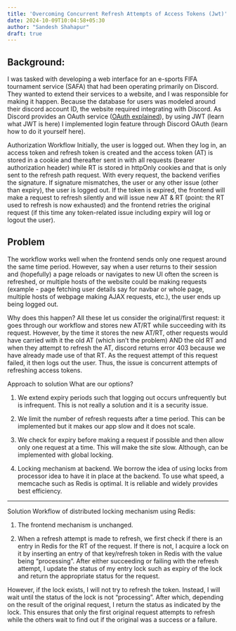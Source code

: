 ```yaml
---
title: 'Overcoming Concurrent Refresh Attempts of Access Tokens (Jwt)'
date: 2024-10-09T10:04:58+05:30
author: "Sandesh Shahapur"
draft: true
---
```


## Background:
I was tasked with developing a web interface for an e-sports FIFA tournament service (SAFA) that had been operating primarily on Discord. They wanted to extend their services to a website, and I was responsible for making it happen.
Because the database for users was modeled around their discord account ID, the website required integrating with Discord. As Discord provides an OAuth service ([OAuth explained](/content/blogs/overcoming-(discord)-api-rate-limits-with-redis-cache.md)), by using JWT (learn what JWT is here) I implemented login feature through Discord OAuth (learn how to do it yourself here).

Authorization Workflow
Initially, the user is logged out. When they log in, an access token and refresh token is created and the access token (AT) is stored in a cookie and thereafter sent in with all requests (bearer authorization header) while RT is stored in httpOnly cookies and that is only sent to the refresh path request.
With every request, the backend verifies the signature. If signature mismatches, the user or any other issue (other than expiry), the user is logged out. If the token is expired, the frontend will make a request to refresh silently and will issue new AT & RT (point: the RT used to refresh is now exhausted) and the frontend retries the original request (if this time any token-related issue including expiry will log or logout the user).

## Problem

The workflow works well when the frontend sends only one request around the same time period. However, say when a user returns to their session and (hopefully) a page reloads or navigates to new UI often the screen is refreshed, or multiple hosts of the website could be making requests (example - page fetching user details say for navbar or whole page, multiple hosts of webpage making AJAX requests, etc.), the user ends up being logged out.


Why does this happen? All these let us consider the original/first request: it goes through our workflow and stores new AT/RT while succeeding with its request. However, by the time it stores the new AT/RT, other requests would have carried with it the old AT (which isn’t the problem) AND the old RT and when they attempt to refresh the AT, discord returns error 403 because we have already made use of that RT. As the request attempt of this request failed, it then logs out the user. Thus, the issue is concurrent attempts of refreshing access tokens.

Approach to solution What are our options?

1. We extend expiry periods such that logging out occurs unfrequently but is infrequent.
This is not really a solution and it is a security issue.


2. We limit the number of refresh requests after a time period.
This can be implemented but it makes our app slow and it does not scale.


3. We check for expiry before making a request if possible and then allow only one request at a time. This will make the site slow. Although, can be implemented with global locking.


4. Locking mechanism at backend.
We borrow the idea of using locks from processor idea to have it in place at the backend. To use what speed, a memcache such as Redis is optimal. It is reliable and widely provides best efficiency.




---

Solution Workflow of distributed locking mechanism using Redis:

1. The frontend mechanism is unchanged.


2. When a refresh attempt is made to refresh, we first check if there is an entry in Redis for the RT of the request. If there is not, I acquire a lock on it by inserting an entry of that key/refresh token in Redis with the value being “processing”. After either succeeding or failing with the refresh attempt, I update the status of my entry lock such as expiry of the lock and return the appropriate status for the request.



However, if the lock exists, I will not try to refresh the token. Instead, I will wait until the status of the lock is not “processing”. After which, depending on the result of the original request, I return the status as indicated by the lock. This ensures that only the first original request attempts to refresh while the others wait to find out if the original was a success or a failure.
